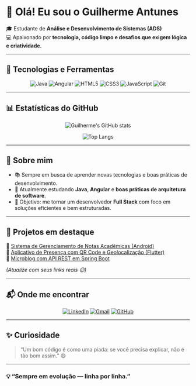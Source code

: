 # 👋 Olá! Eu sou o Guilherme Antunes  

🎓 Estudante de **Análise e Desenvolvimento de Sistemas (ADS)**  
💻 Apaixonado por **tecnologia, código limpo e desafios que exigem lógica e criatividade.**

---

## 🚀 Tecnologias e Ferramentas

<div align="center">
  
  ![Java](https://img.shields.io/badge/Java-%23ED8B00.svg?style=for-the-badge&logo=openjdk&logoColor=white)
  ![Angular](https://img.shields.io/badge/Angular-DD0031?style=for-the-badge&logo=angular&logoColor=white)
  ![HTML5](https://img.shields.io/badge/HTML5-E34F26?style=for-the-badge&logo=html5&logoColor=white)
  ![CSS3](https://img.shields.io/badge/CSS3-1572B6?style=for-the-badge&logo=css3&logoColor=white)
  ![JavaScript](https://img.shields.io/badge/JavaScript-F7DF1E?style=for-the-badge&logo=javascript&logoColor=black)
  ![Git](https://img.shields.io/badge/Git-F05032?style=for-the-badge&logo=git&logoColor=white)
  
</div>

---

## 📊 Estatísticas do GitHub

<div align="center">

![Guilherme's GitHub stats](https://github-readme-stats.vercel.app/api?username=seu-usuario&show_icons=true&theme=tokyonight&hide_border=true&include_all_commits=true&count_private=true)
  
![Top Langs](https://github-readme-stats.vercel.app/api/top-langs/?username=seu-usuario&layout=compact&theme=tokyonight&hide_border=true)

</div>

---

## 🌱 Sobre mim

- 📚 Sempre em busca de aprender novas tecnologias e boas práticas de desenvolvimento.  
- 🧠 Atualmente estudando **Java**, **Angular** e **boas práticas de arquitetura de software**.  
- 🎯 Objetivo: me tornar um desenvolvedor **Full Stack** com foco em soluções eficientes e bem estruturadas.  

---

## 🧩 Projetos em destaque

🔹 [Sistema de Gerenciamento de Notas Acadêmicas (Android)](https://github.com/seu-usuario/seu-repositorio)  
🔹 [Aplicativo de Presença com QR Code e Geolocalização (Flutter)](https://github.com/seu-usuario/seu-repositorio)  
🔹 [Microblog com API REST em Spring Boot](https://github.com/seu-usuario/seu-repositorio)

*(Atualize com seus links reais 😉)*

---

## 📬 Onde me encontrar

<div align="center">

[![LinkedIn](https://img.shields.io/badge/LinkedIn-0A66C2?style=for-the-badge&logo=linkedin&logoColor=white)](https://www.linkedin.com/in/seu-linkedin)
[![Gmail](https://img.shields.io/badge/Gmail-D14836?style=for-the-badge&logo=gmail&logoColor=white)](mailto:seuemail@gmail.com)
[![GitHub](https://img.shields.io/badge/GitHub-171515?style=for-the-badge&logo=github&logoColor=white)](https://github.com/seu-usuario)

</div>

---

## ✨ Curiosidade

> “Um bom código é como uma piada: se você precisa explicar, não é tão bom assim.” 😄

---

### 💡 “Sempre em evolução — linha por linha.”
